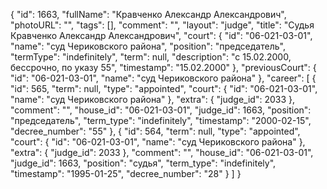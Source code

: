 {
    "id": 1663,
    "fullName": "Кравченко Александр Александрович",
    "photoURL": "",
    "tags": [],
    "comment": "",
    "layout": "judge",
    "title": "Судья Кравченко Александр Александрович",
    "court": {
        "id": "06-021-03-01",
        "name": "суд Чериковского района",
        "position": "председатель",
        "termType": "indefinitely",
        "term": null,
        "description": "c 15.02.2000, бессрочно, по указу 55",
        "timestamp": "15.02.2000"
    },
    "previousCourt": {
        "id": "06-021-03-01",
        "name": "суд Чериковского района"
    },
    "career": [
        {
            "id": 565,
            "term": null,
            "type": "appointed",
            "court": {
                "id": "06-021-03-01",
                "name": "суд Чериковского района"
            },
            "extra": {
                "judge_id": 2033
            },
            "comment": "",
            "house_id": "06-021-03-01",
            "judge_id": 1663,
            "position": "председатель",
            "term_type": "indefinitely",
            "timestamp": "2000-02-15",
            "decree_number": "55"
        },
        {
            "id": 564,
            "term": null,
            "type": "appointed",
            "court": {
                "id": "06-021-03-01",
                "name": "суд Чериковского района"
            },
            "extra": {
                "judge_id": 2033
            },
            "comment": "",
            "house_id": "06-021-03-01",
            "judge_id": 1663,
            "position": "судья",
            "term_type": "indefinitely",
            "timestamp": "1995-01-25",
            "decree_number": "28"
        }
    ]
}